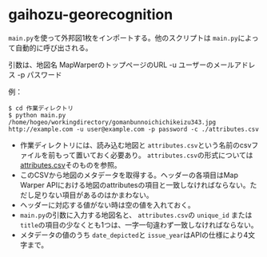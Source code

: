 # gaihozu-georecognition

`main.py`を使って外邦図1枚をインポートする。他のスクリプトは `main.py`によって自動的に呼び出される。

引数は、地図名 MapWarperのトップページのURL -u ユーザーのメールアドレス -p パスワード

例：

```shell
$ cd 作業ディレクトリ
$ python main.py /home/hogeo/workingdirectory/gomanbunnoichichikeizu343.jpg http://example.com -u user@example.com -p password -c ./attributes.csv 
```

- 作業ディレクトリには、読み込む地図と `attributes.csv`という名前のcsvファイルを前もって置いておく必要あり。 `attributes.csv`の形式については[attributes.csv](./attributes.csv)そのものを参照。
- このCSVから地図のメタデータを取得する。ヘッダーの各項目はMap Warper APIにおける地図のattributesの項目と一致しなければならない。ただし足りない項目があるのはかまわない。
- ヘッダーに対応する値がない時は空の値を入れておく。
- `main.py`の引数に入力する地図名と、 `attributes.csv`の `unique_id` または `title`の項目の少なくとも1つは、一字一句違わず一致しなければならない。
- メタデータの値のうち `date_depicted`と `issue_year`はAPIの仕様により4文字まで。
